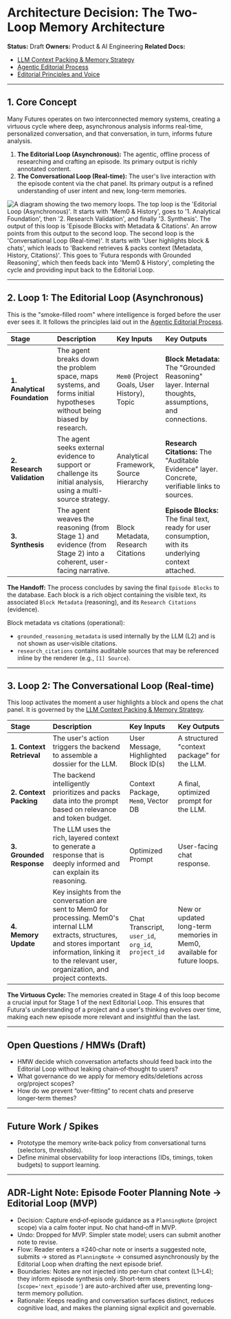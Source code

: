 # Architecture Decision: The Two-Loop Memory Architecture

**Status:** Draft
**Owners:** Product & AI Engineering
**Related Docs:**
- [LLM Context Packing & Memory Strategy](mdc:03-llm-context-and-memory-strategy.md)
- [Agentic Editorial Process](mdc:../../../Product-Specification/02-editorial-framework/02-Agentic-Editorial-Process.md)
- [Editorial Principles and Voice](mdc:../../../Product-Specification/02-editorial-framework/01-Editorial-Principles-And-Voice.md)

---

## 1. Core Concept

Many Futures operates on two interconnected memory systems, creating a virtuous cycle where deep, asynchronous analysis informs real-time, personalized conversation, and that conversation, in turn, informs future analysis.

1.  **The Editorial Loop (Asynchronous):** The agentic, offline process of researching and crafting an episode. Its primary output is richly annotated content.
2.  **The Conversational Loop (Real-time):** The user's live interaction with the episode content via the chat panel. Its primary output is a refined understanding of user intent and new, long-term memories.

![A diagram showing the two memory loops. The top loop is the 'Editorial Loop (Asynchronous)'. It starts with 'Mem0 & History', goes to '1. Analytical Foundation', then '2. Research Validation', and finally '3. Synthesis'. The output of this loop is 'Episode Blocks with Metadata & Citations'. An arrow points from this output to the second loop. The second loop is the 'Conversational Loop (Real-time)'. It starts with 'User highlights block & chats', which leads to 'Backend retrieves & packs context (Metadata, History, Citations)'. This goes to 'Futura responds with Grounded Reasoning', which then feeds back into 'Mem0 & History', completing the cycle and providing input back to the Editorial Loop.](https://storage.googleapis.com/cursor-diagram-images/image-1721862143714.png)

---

## 2. Loop 1: The Editorial Loop (Asynchronous)

This is the "smoke-filled room" where intelligence is forged before the user ever sees it. It follows the principles laid out in the [Agentic Editorial Process](mdc:../../../Product-Specification/02-editorial-framework/02-Agentic-Editorial-Process.md).

| Stage | Description | Key Inputs | Key Outputs |
| :--- | :--- | :--- | :--- |
| **1. Analytical Foundation** | The agent breaks down the problem space, maps systems, and forms initial hypotheses without being biased by research. | `Mem0` (Project Goals, User History), Topic | **Block Metadata:** The "Grounded Reasoning" layer. Internal thoughts, assumptions, and connections. |
| **2. Research Validation** | The agent seeks external evidence to support or challenge its initial analysis, using a multi-source strategy. | Analytical Framework, Source Hierarchy | **Research Citations:** The "Auditable Evidence" layer. Concrete, verifiable links to sources. |
| **3. Synthesis** | The agent weaves the reasoning (from Stage 1) and evidence (from Stage 2) into a coherent, user-facing narrative. | Block Metadata, Research Citations | **Episode Blocks:** The final text, ready for user consumption, with its underlying context attached. |

**The Handoff:** The process concludes by saving the final `Episode Blocks` to the database. Each block is a rich object containing the visible text, its associated `Block Metadata` (reasoning), and its `Research Citations` (evidence).

Block metadata vs citations (operational):
- `grounded_reasoning_metadata` is used internally by the LLM (L2) and is not shown as user‑visible citations.
- `research_citations` contains auditable sources that may be referenced inline by the renderer (e.g., `[1] Source`).

---

## 3. Loop 2: The Conversational Loop (Real-time)

This loop activates the moment a user highlights a block and opens the chat panel. It is governed by the [LLM Context Packing & Memory Strategy](mdc:03-llm-context-and-memory-strategy.md).

| Stage | Description | Key Inputs | Key Outputs |
| :--- | :--- | :--- | :--- |
| **1. Context Retrieval** | The user's action triggers the backend to assemble a dossier for the LLM. | User Message, Highlighted Block ID(s) | A structured "context package" for the LLM. |
| **2. Context Packing** | The backend intelligently prioritizes and packs data into the prompt based on relevance and token budget. | Context Package, `Mem0`, Vector DB | A final, optimized prompt for the LLM. |
| **3. Grounded Response** | The LLM uses the rich, layered context to generate a response that is deeply informed and can explain its reasoning. | Optimized Prompt | User-facing chat response. |
| **4. Memory Update** | Key insights from the conversation are sent to Mem0 for processing. Mem0's internal LLM extracts, structures, and stores important information, linking it to the relevant user, organization, and project contexts. | Chat Transcript, `user_id`, `org_id`, `project_id` | New or updated long-term memories in Mem0, available for future loops. |

**The Virtuous Cycle:** The memories created in Stage 4 of this loop become a crucial input for Stage 1 of the next Editorial Loop. This ensures that Futura's understanding of a project and a user's thinking evolves over time, making each new episode more relevant and insightful than the last.

---

## Open Questions / HMWs (Draft)

- HMW decide which conversation artefacts should feed back into the Editorial Loop without leaking chain‑of‑thought to users?
- What governance do we apply for memory edits/deletions across org/project scopes?
- How do we prevent “over‑fitting” to recent chats and preserve longer‑term themes?

---

## Future Work / Spikes

- Prototype the memory write‑back policy from conversational turns (selectors, thresholds).
- Define minimal observability for loop interactions (IDs, timings, token budgets) to support learning.


---

## ADR‑Light Note: Episode Footer Planning Note → Editorial Loop (MVP)

- Decision: Capture end‑of‑episode guidance as a `PlanningNote` (project scope) via a calm footer input. No chat hand‑off in MVP.
- Undo: Dropped for MVP. Simpler state model; users can submit another note to revise.
- Flow: Reader enters a ≤240‑char note or inserts a suggested note, submits → stored as `PlanningNote` → consumed asynchronously by the Editorial Loop when drafting the next episode brief.
- Boundaries: Notes are not injected into per‑turn chat context (L1–L4); they inform episode synthesis only. Short-term steers (`scope='next_episode'`) are auto-archived after use, preventing long-term memory pollution.
- Rationale: Keeps reading and conversation surfaces distinct, reduces cognitive load, and makes the planning signal explicit and governable.
